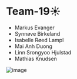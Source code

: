 # Team-19☀
- Markus Evanger
- Synnøve Birkeland
- Isabelle Røed Lampl
- Mai Anh Duong 
- Linn Srongyoo Hjulstad
- Mathias Knudsen

![image](https://media.github.uio.no/user/9657/files/64bd2b05-bd91-4708-b7a2-61e885c0a8d2)
